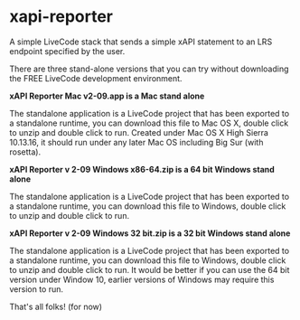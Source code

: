 # xapi-reporter
A simple LiveCode stack that sends a simple xAPI statement to an LRS endpoint specified by the user.

There are three stand-alone versions that you can try without downloading the FREE LiveCode development environment.

**xAPI Reporter Mac v2-09.app is a Mac stand alone**

The standalone application is a LiveCode project that has been exported to a standalone runtime, you can download this file to Mac OS X, double click to unzip and double click to run. Created under Mac OS X High Sierra 10.13.16, it should run under any later Mac OS including Big Sur (with rosetta).

**xAPI Reporter v 2-09 Windows x86-64.zip is a 64 bit Windows stand alone**

The standalone application is a LiveCode project that has been exported to a standalone runtime, you can download this file to Windows, double click to unzip and double click to run.

**xAPI Reporter v 2-09 Windows 32 bit.zip is a 32 bit Windows stand alone**

The standalone application is a LiveCode project that has been exported to a standalone runtime, you can download this file to Windows, double click to unzip and double click to run. It would be better if you can use the 64 bit version under Window 10, earlier versions of Windows may require this version to run.


That's all folks! (for now)
